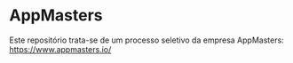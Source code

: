 # AppMasters

Este repositório trata-se de um processo seletivo da empresa AppMasters: https://www.appmasters.io/
